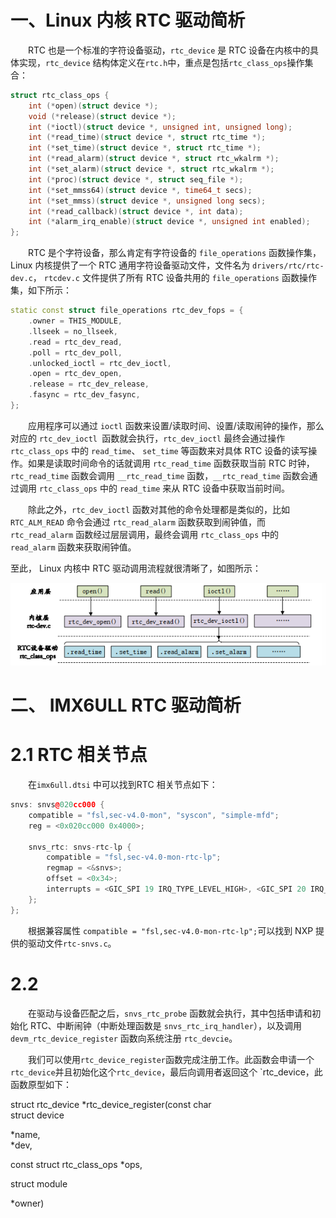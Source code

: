 
# 一、Linux 内核 RTC 驱动简析
&emsp;&emsp;RTC 也是一个标准的字符设备驱动，`rtc_device` 是 RTC 设备在内核中的具体实现，`rtc_device` 结构体定义在`rtc.h`中，重点是包括`rtc_class_ops`操作集合：
```cpp
struct rtc_class_ops {
	int (*open)(struct device *);
	void (*release)(struct device *);
	int (*ioctl)(struct device *, unsigned int, unsigned long);
	int (*read_time)(struct device *, struct rtc_time *);
	int (*set_time)(struct device *, struct rtc_time *);
	int (*read_alarm)(struct device *, struct rtc_wkalrm *);
	int (*set_alarm)(struct device *, struct rtc_wkalrm *);
	int (*proc)(struct device *, struct seq_file *);
	int (*set_mmss64)(struct device *, time64_t secs);
	int (*set_mmss)(struct device *, unsigned long secs);
	int (*read_callback)(struct device *, int data);
	int (*alarm_irq_enable)(struct device *, unsigned int enabled);
};
```
&emsp;&emsp;RTC 是个字符设备，那么肯定有字符设备的 `file_operations` 函数操作集， Linux 内核提供了一个 RTC 通用字符设备驱动文件，文件名为 `drivers/rtc/rtc-dev.c`， `rtcdev.c` 文件提供了所有 RTC 设备共用的 `file_operations` 函数操作集，如下所示：
```cpp
static const struct file_operations rtc_dev_fops = {  
	.owner = THIS_MODULE,  
	.llseek = no_llseek,  
	.read = rtc_dev_read,  
	.poll = rtc_dev_poll,  
	.unlocked_ioctl = rtc_dev_ioctl,  
	.open = rtc_dev_open,  
	.release = rtc_dev_release,  
	.fasync = rtc_dev_fasync,  
};
```
&emsp;&emsp;应用程序可以通过 `ioctl` 函数来设置/读取时间、设置/读取闹钟的操作，那么对应的 `rtc_dev_ioctl `函数就会执行，`rtc_dev_ioctl` 最终会通过操作 `rtc_class_ops` 中的 `read_time`、 `set_time` 等函数来对具体 RTC 设备的读写操作。如果是读取时间命令的话就调用 `rtc_read_time` 函数获取当前 RTC 时钟，`rtc_read_time` 函数会调用 `__rtc_read_time` 函数，`__rtc_read_time` 函数会通过调用 `rtc_class_ops` 中的 `read_time` 来从 RTC 设备中获取当前时间。

&emsp;&emsp;除此之外，`rtc_dev_ioctl` 函数对其他的命令处理都是类似的，比如 `RTC_ALM_READ` 命令会通过 `rtc_read_alarm` 函数获取到闹钟值，而 `rtc_read_alarm` 函数经过层层调用，最终会调用 `rtc_class_ops` 中的 `read_alarm` 函数来获取闹钟值。

至此， Linux 内核中 RTC 驱动调用流程就很清晰了，如图所示：

![输入图片说明](/imgs/2025-07-13/pR3XMdpbBVzJ0nHZ.png)







# 二、 IMX6ULL  RTC 驱动简析
# 2.1 RTC 相关节点
&emsp;&emsp;在`imx6ull.dtsi` 中可以找到RTC 相关节点如下：
```cpp
snvs: snvs@020cc000 {
	compatible = "fsl,sec-v4.0-mon", "syscon", "simple-mfd";
	reg = <0x020cc000 0x4000>;

	snvs_rtc: snvs-rtc-lp {
		compatible = "fsl,sec-v4.0-mon-rtc-lp";
		regmap = <&snvs>;
		offset = <0x34>;
		interrupts = <GIC_SPI 19 IRQ_TYPE_LEVEL_HIGH>, <GIC_SPI 20 IRQ_TYPE_LEVEL_HIGH>;
	};
};
```
&emsp;&emsp;根据兼容属性 `compatible = "fsl,sec-v4.0-mon-rtc-lp";`可以找到 NXP 提供的驱动文件`rtc-snvs.c`。

# 2.2 
&emsp;&emsp;在驱动与设备匹配之后，`snvs_rtc_probe` 函数就会执行，其中包括申请和初始化 RTC、中断闹钟（中断处理函数是 `snvs_rtc_irq_handler`），以及调用 `devm_rtc_device_register` 函数向系统注册 `rtc_devcie`。

&emsp;&emsp;我们可以使用`rtc_device_register`函数完成注册工作。此函数会申请一个`rtc_device`并且初始化这个`rtc_device`，最后向调用者返回这个 `rtc_device，此函数原型如下：  

struct rtc_device *rtc_device_register(const char  
struct device

*name,  
*dev,

const struct rtc_class_ops *ops,

struct module

*owner)

<!--stackedit_data:
eyJoaXN0b3J5IjpbOTkxMjQwODI3LC02NzI2Mjc1MTUsMTQ5Mj
I4ODQ4OSwyMDU4NTc4MjI4LC0xNTA2NjA5MzMzXX0=
-->